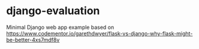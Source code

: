 # django-evaluation
Minimal Django web app example based on https://www.codementor.io/garethdwyer/flask-vs-django-why-flask-might-be-better-4xs7mdf8v

